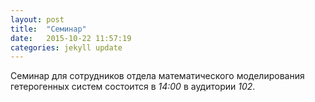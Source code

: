 ```yaml
---
layout: post
title:  "Семинар"
date:   2015-10-22 11:57:19
categories: jekyll update
---
```

Семинар для сотрудников отдела математического моделирования гетерогенных систем состоится
в *14:00* в аудитории _102_.
